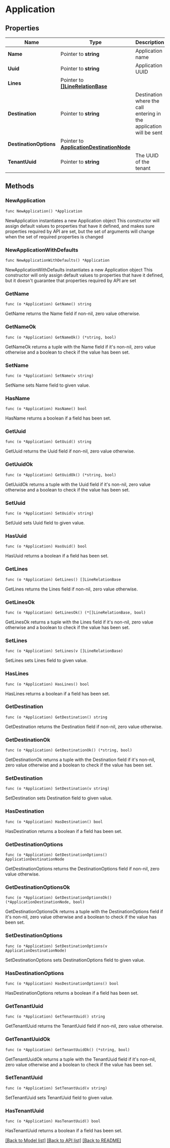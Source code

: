 # Application

## Properties

Name | Type | Description | Notes
------------ | ------------- | ------------- | -------------
**Name** | Pointer to **string** | Application name | [optional]
**Uuid** | Pointer to **string** | Application UUID | [optional] [readonly]
**Lines** | Pointer to [**[]LineRelationBase**](LineRelationBase.md) |  | [optional] [readonly]
**Destination** | Pointer to **string** | Destination where the call entering in the application will be sent | [optional]
**DestinationOptions** | Pointer to [**ApplicationDestinationNode**](ApplicationDestinationNode.md) |  | [optional]
**TenantUuid** | Pointer to **string** | The UUID of the tenant | [optional] [readonly]

## Methods

### NewApplication

`func NewApplication() *Application`

NewApplication instantiates a new Application object
This constructor will assign default values to properties that have it defined,
and makes sure properties required by API are set, but the set of arguments
will change when the set of required properties is changed

### NewApplicationWithDefaults

`func NewApplicationWithDefaults() *Application`

NewApplicationWithDefaults instantiates a new Application object
This constructor will only assign default values to properties that have it defined,
but it doesn't guarantee that properties required by API are set

### GetName

`func (o *Application) GetName() string`

GetName returns the Name field if non-nil, zero value otherwise.

### GetNameOk

`func (o *Application) GetNameOk() (*string, bool)`

GetNameOk returns a tuple with the Name field if it's non-nil, zero value otherwise
and a boolean to check if the value has been set.

### SetName

`func (o *Application) SetName(v string)`

SetName sets Name field to given value.

### HasName

`func (o *Application) HasName() bool`

HasName returns a boolean if a field has been set.

### GetUuid

`func (o *Application) GetUuid() string`

GetUuid returns the Uuid field if non-nil, zero value otherwise.

### GetUuidOk

`func (o *Application) GetUuidOk() (*string, bool)`

GetUuidOk returns a tuple with the Uuid field if it's non-nil, zero value otherwise
and a boolean to check if the value has been set.

### SetUuid

`func (o *Application) SetUuid(v string)`

SetUuid sets Uuid field to given value.

### HasUuid

`func (o *Application) HasUuid() bool`

HasUuid returns a boolean if a field has been set.

### GetLines

`func (o *Application) GetLines() []LineRelationBase`

GetLines returns the Lines field if non-nil, zero value otherwise.

### GetLinesOk

`func (o *Application) GetLinesOk() (*[]LineRelationBase, bool)`

GetLinesOk returns a tuple with the Lines field if it's non-nil, zero value otherwise
and a boolean to check if the value has been set.

### SetLines

`func (o *Application) SetLines(v []LineRelationBase)`

SetLines sets Lines field to given value.

### HasLines

`func (o *Application) HasLines() bool`

HasLines returns a boolean if a field has been set.

### GetDestination

`func (o *Application) GetDestination() string`

GetDestination returns the Destination field if non-nil, zero value otherwise.

### GetDestinationOk

`func (o *Application) GetDestinationOk() (*string, bool)`

GetDestinationOk returns a tuple with the Destination field if it's non-nil, zero value otherwise
and a boolean to check if the value has been set.

### SetDestination

`func (o *Application) SetDestination(v string)`

SetDestination sets Destination field to given value.

### HasDestination

`func (o *Application) HasDestination() bool`

HasDestination returns a boolean if a field has been set.

### GetDestinationOptions

`func (o *Application) GetDestinationOptions() ApplicationDestinationNode`

GetDestinationOptions returns the DestinationOptions field if non-nil, zero value otherwise.

### GetDestinationOptionsOk

`func (o *Application) GetDestinationOptionsOk() (*ApplicationDestinationNode, bool)`

GetDestinationOptionsOk returns a tuple with the DestinationOptions field if it's non-nil, zero value otherwise
and a boolean to check if the value has been set.

### SetDestinationOptions

`func (o *Application) SetDestinationOptions(v ApplicationDestinationNode)`

SetDestinationOptions sets DestinationOptions field to given value.

### HasDestinationOptions

`func (o *Application) HasDestinationOptions() bool`

HasDestinationOptions returns a boolean if a field has been set.

### GetTenantUuid

`func (o *Application) GetTenantUuid() string`

GetTenantUuid returns the TenantUuid field if non-nil, zero value otherwise.

### GetTenantUuidOk

`func (o *Application) GetTenantUuidOk() (*string, bool)`

GetTenantUuidOk returns a tuple with the TenantUuid field if it's non-nil, zero value otherwise
and a boolean to check if the value has been set.

### SetTenantUuid

`func (o *Application) SetTenantUuid(v string)`

SetTenantUuid sets TenantUuid field to given value.

### HasTenantUuid

`func (o *Application) HasTenantUuid() bool`

HasTenantUuid returns a boolean if a field has been set.

[[Back to Model list]](../README.md#documentation-for-models) [[Back to API list]](../README.md#documentation-for-api-endpoints) [[Back to README]](../README.md)
